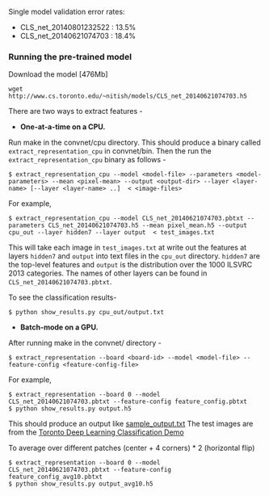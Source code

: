 Single model validation error rates:

- CLS_net_20140801232522 : 13.5%
- CLS_net_20140621074703 : 18.4%

### Running the pre-trained model
Download the model [476Mb]
```
wget http://www.cs.toronto.edu/~nitish/models/CLS_net_20140621074703.h5
```

There are two ways to extract features -

- **One-at-a-time on a CPU.**

Run make in the convnet/cpu directory. This should produce a binary called `extract_representation_cpu` in convnet/bin. Then the run the `extract_representation_cpu` binary as follows -
```
$ extract_representation_cpu --model <model-file> --parameters <model-parameters> --mean <pixel-mean> --output <output-dir> --layer <layer-name> [--layer <layer-name> ..]  < <image-files>
```
For example,
```
$ extract_representation_cpu --model CLS_net_20140621074703.pbtxt --parameters CLS_net_20140621074703.h5 --mean pixel_mean.h5 --output cpu_out --layer hidden7 --layer output  < test_images.txt
```
This will take each image in `test_images.txt` at write out the features at layers
`hidden7` and `output` into text files in the `cpu_out` directory. `hidden7` are the top-level features and `output` is the distribution over the 1000 ILSVRC 2013 categories.
The names of other layers can be found in `CLS_net_20140621074703.pbtxt`.

To see the classification results-
```
$ python show_results.py cpu_out/output.txt
```


- **Batch-mode on a GPU.**

After running make in the convnet/ directory -
```
$ extract_representation --board <board-id> --model <model-file> --feature-config <feature-config-file>
```
For example,
```
$ extract_representation --board 0 --model CLS_net_20140621074703.pbtxt --feature-config feature_config.pbtxt
$ python show_results.py output.h5
```
This should produce an output like [sample_output.txt](https://github.com/TorontoDeepLearning/convnet/blob/master/examples/imagenet/sample_output.txt) The test images are from the [Toronto Deep Learning Classification Demo](http://deeplearning.cs.toronto.edu/)

To average over different patches (center + 4 corners) * 2 (horizontal flip)
```
$ extract_representation --board 0 --model CLS_net_20140621074703.pbtxt --feature-config feature_config_avg10.pbtxt
$ python show_results.py output_avg10.h5
```


